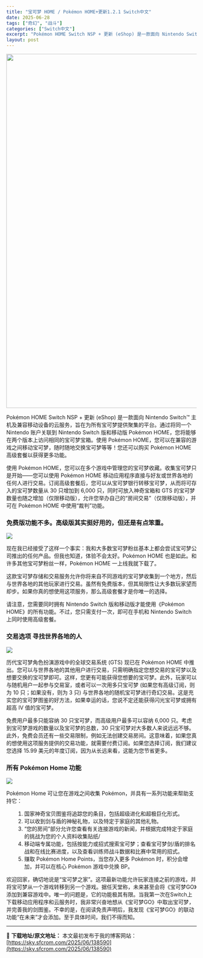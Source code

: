 ```yaml
---
title: "宝可梦 HOME / Pokémon HOME+更新1.2.1 Switch中文"
date: 2025-06-28
tags: ["奇幻", "战斗"]
categories: ["Switch中文"]
excerpt: "Pokémon HOME Switch NSP + 更新 (eShop) 是一款面向 Nintendo Switch™ 主机及兼容移动设备的云服务，旨在为所有宝可梦提供聚集的平台。通过将同一个 Nintendo 账户关联到 Nintendo Switch 版和移动版 Pokémon HOME，您将能&hellip;"
layout: post
---
```


<img class="aligncenter size-full wp-image-138591" src="https://sky.sfcrom.com/wp-content/uploads/2025/06/2025062809005518.webp" alt="" width="579" height="938" />

Pokémon HOME Switch NSP + 更新 (eShop) 是一款面向 Nintendo Switch™ 主机及兼容移动设备的云服务，旨在为所有宝可梦提供聚集的平台。通过将同一个 Nintendo 账户关联到 Nintendo Switch 版和移动版 Pokémon HOME，您将能够在两个版本上访问相同的宝可梦宝箱。使用 Pokémon HOME，您可以在兼容的游戏之间移动宝可梦，随时随地交换宝可梦等等！您还可以购买 Pokémon HOME 高级套餐以获得更多功能。

使用 Pokémon HOME，您可以在多个游戏中管理您的宝可梦收藏。收集宝可梦只是开始——您可以使用 Pokémon HOME 移动应用程序直接与好友或世界各地的任何人进行交易。订阅高级套餐后，您可以从宝可梦银行转移宝可梦，从而将可存入的宝可梦数量从 30 只增加到 6,000 只，同时可放入神奇宝箱和 GTS 的宝可梦数量也随之增加（仅限移动版），允许您举办自己的“房间交易”（仅限移动版），并可在 Pokémon HOME 中使用“裁判”功能。
<h3>免费版功能不多。高级版其实挺好用的，但还是有点笨重。</h3>
<img src="https://img-eshop.cdn.nintendo.net/i/d5ee86cafc1e0b5b77df70c6ec707c9e6a01589afd34df012830bfa988db2048.jpg?w=1000" />

现在我已经接受了这样一个事实：我和大多数宝可梦粉丝基本上都会尝试宝可梦公司推出的任何产品。但我也知道，体验不会太好。Pokémon HOME 也是如此。和许多其他宝可梦粉丝一样，Pokémon HOME 一上线我就下载了。

这款宝可梦存储和交易服务允许你将来自不同游戏的宝可梦收集到一个地方，然后与世界各地的其他玩家进行交易。虽然有免费版本，但其局限性让大多数玩家望而却步。如果你真的想使用这项服务，那么高级套餐才是你唯一的选择。

请注意，您需要同时拥有 Nintendo Switch 版和移动版才能使用《Pokémon HOME》的所有功能。不过，您只需支付一次，即可在手机和 Nintendo Switch 上同时使用高级套餐。
<h3>交易选项 寻找世界各地的人</h3>
<img src="https://img-eshop.cdn.nintendo.net/i/83675430690d04540e62968ee1b906f55c58f693954295ed9bb4cb57001c8879.jpg?w=1000" />

历代宝可梦角色扮演游戏中的全球交易系统 (GTS) 现已在 Pokémon HOME 中推出。您可以与世界各地的其他用户进行交易，只需明确指定您想交易的宝可梦以及想要交换的宝可梦即可。这样，您更有可能获得您想要的宝可梦。此外，玩家可以与随机用户一起参与交易室，或者可以一次用多只宝可梦 (如果您有高级订阅，则为 10 只；如果没有，则为 3 只) 与世界各地的随机宝可梦进行奇幻交易。这是充实您的宝可梦图鉴的好方法，如果幸运的话，您说不定还能获得闪光宝可梦或拥有超高 IV 值的宝可梦。

免费用户最多只能容纳 30 只宝可梦，而高级用户最多可以容纳 6,000 只。考虑到宝可梦游戏的数量以及宝可梦的总数，30 只宝可梦对大多数人来说远远不够。此外，免费会员还有一些交易限制，例如无法创建交易房间。这意味着，如果您真的想使用这项服务提供的交易功能，就需要付费订阅。如果您选择订阅，我们建议您选择 15.99 美元的年度订阅，因为从长远来看，这能为您节省更多。
<h3>所有 Pokémon Home 功能</h3>
<img src="https://img-eshop.cdn.nintendo.net/i/666c3c13253e3856828e55c7a168ca55b043e5294f67b77d565a16ce81bf4eb4.jpg?w=1000" />

Pokémon Home 可让您在游戏之间收集 Pokémon，并具有一系列功能来帮助支持它：
<ol>
 	<li style="list-style-type: none;" data-rocket-lazy-bg-662f62f9-a117-48ab-9493-5bc341537624="loaded">
<ol>
 	<li data-rocket-lazy-bg-662f62f9-a117-48ab-9493-5bc341537624="loaded">国家神奇宝贝图鉴将追踪您的条目，包括超级进化和超极巨化形式。</li>
 	<li data-rocket-lazy-bg-662f62f9-a117-48ab-9493-5bc341537624="loaded">可以收到剑与盾的神秘礼物，以及特定于家庭的其他礼物。</li>
 	<li data-rocket-lazy-bg-662f62f9-a117-48ab-9493-5bc341537624="loaded">“您的房间”部分允许您查看有关连接游戏的新闻，并根据完成特定于家庭的挑战为您的个人资料收集贴纸/</li>
 	<li data-rocket-lazy-bg-662f62f9-a117-48ab-9493-5bc341537624="loaded">移动端专属功能，包括按能力或招式搜索宝可梦；查看宝可梦剑/盾的排名战和在线比赛进度，以及查看训练师战斗数据和比赛中常用的招式。</li>
 	<li data-rocket-lazy-bg-662f62f9-a117-48ab-9493-5bc341537624="loaded">赚取 Pokémon Home Points，当您存入更多 Pokémon 时，积分会增加，并可以在核心 Pokémon 游戏中兑换 BP。</li>
</ol>
</li>
</ol>
欢迎回家，确切地说是“宝可梦之家”。这项最新功能允许玩家连接之前的游戏，并将宝可梦从一个游戏转移到另一个游戏。据任天堂称，未来甚至会将《宝可梦GO》添加到兼容游戏中。唯一的问题是，它的功能极其有限。当我第一次在Switch上下载移动应用程序和云服务时，我非常兴奋地想从《宝可梦GO》中取出宝可梦，并完善我的剑图鉴。不幸的是，在阅读免责声明后，我发现《宝可梦GO》的联动功能“在未来”才会添加。至于具体时间，我们不得而知。

---
📖 **下载地址/原文地址：** 本文最初发布于我的博客网站：[https://sky.sfcrom.com/2025/06/138590](https://sky.sfcrom.com/2025/06/138590)
